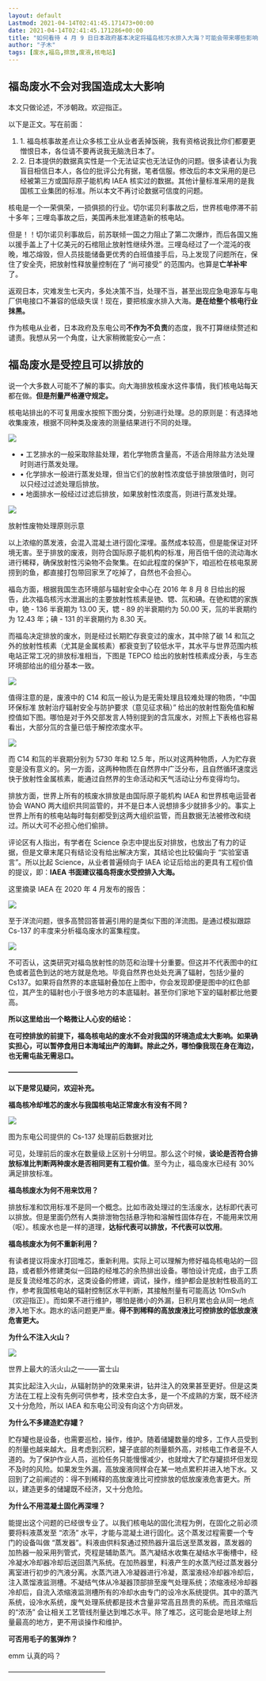 ```yaml
---
layout: default
Lastmod: 2021-04-14T02:41:45.171473+00:00
date: 2021-04-14T02:41:45.171286+00:00
title: "如何看待 4 月 9 日日本政府基本决定将福岛核污水排入大海？可能会带来哪些影响？"
author: "子木"
tags: [废水,福岛,排放,废液,核电站]
---
```


**福岛废水不会对我国造成太大影响**
-------------------

本文只做论述，不涉朝政。欢迎指正。

以下是正文。写在前面：

1.  1\. 福岛核事故差点让众多核工业从业者丢掉饭碗，我有资格说我比你们都要更憎恨日本，各位请不要再说我无脑洗日本了。
2.  2\. 日本提供的数据真实性是一个无法证实也无法证伪的问题。很多读者认为我盲目相信日本人，各位的批评公允有据，笔者信服。修改后的本文采用的是已经被第三方或国际原子能机构 IAEA 核实过的数据。其他计量标准采用的是我国核工业集团的标准。所以本文不再讨论数据可信度的问题。

核电是一个一荣俱荣，一损俱损的行业。切尔诺贝利事故之后，世界核电停滞不前十多年；三哩岛事故之后，美国再未批准建造新的核电站。

但是！！切尔诺贝利事故后，前苏联倾一国之力阻止了第二次爆炸，而后各国又施以援手盖上了十亿美元的石棺阻止放射性继续外泄。三哩岛经过了一个混沌的夜晚，堆芯熔毁，但人员技能储备更优秀的白班值接手后，马上发现了问题所在，保住了安全壳，把放射性释放量控制在了 “尚可接受” 的范围内。也算是**亡羊补牢**了。

返观日本，灾难发生七天内，多处决策不当，处理不当，甚至出现应急电源车与电厂供电接口不兼容的低级失误！现在，要把核废水排入大海。**是在给整个核电行业抹黑。**

作为核电从业者，日本政府及东电公司**不作为不负责**的态度，我不打算继续赘述和谴责。我想从另一个角度，让大家稍微能安心一点：

**福岛废水是受控且可以排放的**
-----------------

说一个大多数人可能不了解的事实。向大海排放核废水这件事情，我们核电站每天都在做。**但是剂量严格遵守规定。**

核电站排出的不可复用废水按照下图分类，分别进行处理。总的原则是：有选择地收集废液，根据不同种类及废液的测量结果进行不同的处理。

![](https://images.weserv.nl/?url=https%3A//archive.is/tI4ZA/beac6556c73085604c60988ab99ebadf9954a83f.jpg)

*   • 工艺排水的一般采取除盐处理，若化学物质含量高，不适合用除盐方法处理时则进行蒸发处理。
*   • 化学排水一般进行蒸发处理，但当它们的放射性浓度低于排放限值时，则可以只经过过滤处理后排放。
*   • 地面排水一般经过过滤后排放，如果放射性浓度高，则进行蒸发处理。

![](https://images.weserv.nl/?url=https%3A//archive.is/tI4ZA/5c5d1e0dca8cee7e66667e28f892652f2b5547b2.jpg)

放射性废物处理原则示意

以上浓缩的蒸发液，会混入混凝土进行固化深埋。虽然成本较高，但是能保证对环境无害。至于排放的废液，则符合国际原子能机构的标准，用百倍千倍的流动海水进行稀释，确保放射性污染物不会聚集。在如此程度的保护下，咱巡检在核电泵房捞到的鱼，都直接打包带回家烹了吃掉了，自然也不会担心。

福岛方面，根据我国生态环境部与辐射安全中心在 2016 年 8 月 8 日给出的报告，此次福岛核污水泄漏出的主要放射性核素是铯、锶、氚和碘。在铯和锶的家族中，铯 - 136 半衰期为 13.00 天，锶 - 89 的半衰期约为 50.00 天，氚的半衰期约为 12.43 年；碘 - 131 的半衰期约为 8.30 天。

而福岛决定排放的废水，则是经过长期贮存衰变过的废水，其中除了碳 14 和氚之外的放射性核素（尤其是金属核素）都衰变到了较低水平，其水平与世界范围内核电站正常工况的排放标准相当，下图是 TEPCO 给出的放射性核素成分表，与生态环境部给出的组分基本一致。

![](https://images.weserv.nl/?url=https%3A//archive.is/tI4ZA/f2ba5fda3551a058fdc7b2f7c9635ce6f771e305.jpg)

值得注意的是，废液中的 C14 和氚一般认为是无需处理且较难处理的物质，“中国环保标准 放射治疗辐射安全与防护要求（意见征求稿）” 给出的放射性豁免值和解控值如下图。哪怕是对于外交部发言人特别提到的含氚废水，对照上下表格也容易看出，大部分氚的含量已低于解控浓度水平。

![](https://images.weserv.nl/?url=https%3A//archive.is/tI4ZA/51e7c051782298eea5c0da7d495550c3921dabb4.jpg)

而 C14 和氚的半衰期分别为 5730 年和 12.5 年，所以对这两种物质，人为贮存衰变是没有意义的。另一方面，这两种物质在自然界中广泛分布，且自然循环速度远快于放射性金属核素，能通过自然界的生命活动和天气活动让分布变得均匀。

排放方面，世界上所有的核废水排放是由国际原子能机构 IAEA 和世界核电运营者协会 WANO 两大组织共同监管的，并不是日本人说想排多少就排多少的。事实上世界上所有的核电站每时每刻都受到这两大组织监管，而且数据无法被修改和绕过。所以大可不必担心他们偷排。

评论区有人指出，有学者在 Science 杂志中提出反对排放，也放出了有力的证据，但是文章末尾只有结论没有给出解决方案，其结论也比较偏向于 “实验室语言”。所以比起 Science，从业者普遍倾向于 IAEA 论证后给出的更具有工程价值的提议，即：**IAEA 书面建议福岛将废水受控排入大海。**

这里摘录 IAEA 在 2020 年 4 月发布的报告：

![](https://images.weserv.nl/?url=https%3A//archive.is/tI4ZA/7ff15fd99a94b2b5cbbf3ca9f841dc6711d8160f.jpg)

至于洋流问题，很多高赞回答普遍引用的是类似下图的洋流图。是通过模拟跟踪 Cs-137 的丰度来分析福岛废水的富集程度。

![](https://images.weserv.nl/?url=https%3A//archive.is/tI4ZA/63cb441e188349211415dbe591e6eaebcfcb1632.jpg)

不可否认，这类研究对福岛放射性的防范和治理十分重要。但这并不代表图中的红色或者蓝色到达的地方就是危地。毕竟自然界也处处充满了辐射，包括少量的 Cs137。如果将自然界的本底辐射叠加在上图中，你会发现即便是图中的红色部位，其产生的辐射也小于很多地方的本底辐射。甚至你们家地下室的辐射都比他要高。

**所以这里给出一个略微让人心安的结论：**

**在可控排放的前提下，福岛核电站的废水不会对我国的环境造成太大影响。如果确实担心，可以暂停食用日本海域出产的海鲜。除此之外，哪怕像我现在身在海边，也无需屯盐无需忌口。**

**——————————**

**以下是常见疑问，欢迎补充。**

**福岛核冷却堆芯的废水与我国核电站正常废水有没有不同？**

![](https://images.weserv.nl/?url=https%3A//archive.is/tI4ZA/10e04502f2cdc7bfba75dc17a76c64d36c085c53.jpg)

图为东电公司提供的 Cs-137 处理前后数据对比

可见，处理前后的废水在数量级上区别十分明显。那么这个时候，**谈论是否符合排放标准比判断两种废水是否相同更有工程价值**。至今为止，福岛废水已经有 30% 满足排放标准。

**福岛核废水为何不用来饮用？**

排放标准和饮用标准不是同一个概念。比如市政处理过的生活废水，达标即代表可以排放。但是里面仍然有人类排泄物包括悬浮物和溶解性固体存在，不能用来饮用（呕）。核废水也是一样的道理，**达标代表可以排放，不代表可以饮用**。

**福岛核废水为何不重新利用？**

有读者提议将废水打回堆芯，重新利用。实际上可以理解为修好福岛核电站的一回路，或者额外修建类似一回路的经堆芯的余热排出设备。哪怕设计完成，由于工质是反复流经堆芯的水，这类设备的修建，调试，操作，维护都会是放射性极高的工作，参考我国核电站的辐射控制区水平判断，其接触剂量有可能高达 10mSv/h（欢迎指正）。而如果不进行维护，哪怕是微小的外漏，日积月累也会从同一地点渗入地下水。跑水的话问题更严重。**得不到稀释的高放废液比可控排放的低放废液危害更大。**

**为什么不注入火山？**

![](https://images.weserv.nl/?url=https%3A//archive.is/tI4ZA/1cab5ccb7a01c86c9aed2e039146a318c5920e4f.jpg)

世界上最大的活火山之一——富士山

其实比起注入火山，从辐射防护的效果来讲，钻井注入的效果甚至更好。但是这类方法在工程上没有先例可供参考，技术空白太多，是一个不成熟的方案，既不经济又十分危险，所以 IAEA 和东电公司没有向这个方向研发。

**为什么不多建造贮存罐？**

贮存罐也是设备，也需要巡检，操作，维护。随着储罐数量的增多，工作人员受到的剂量也越来越大。且考虑到沉积，罐子底部的剂量额外高，对核电工作者是不人道的。为了保护作业人员，巡检任务只能慢慢减少，也就增大了贮存罐损坏但发现不及时的风险。如果发生外漏，高放废液同样会在某一地点累积并进入地下水。又回到了之前阐述的：得不到稀释的高放废液比可控排放的低放废液危害更大。所以，建造更多的储罐既不经济，又十分危险。

**为什么不用混凝土固化再深埋？**

能提出这个问题的已经很专业了。以我们核电站的固化流程为例，在固化之前必须要将料液蒸发至 “浓汤” 水平，才能与混凝土进行固化。这个蒸发过程需要一个专门的设备叫做 “蒸发器”。料液由供料泵通过预热器升温后送⾄蒸发器，蒸发器的加热器一般采⽤列管式，壳程是辅助蒸汽。蒸汽凝结⽔收集在凝结⽔平衡槽中，经冷凝⽔冷却器冷却后送回蒸汽系统。在加热器⾥，料液产⽣的⽔蒸汽经过蒸发器分离室进⾏初步的汽液分离。⽔蒸汽进⼊冷凝器进⾏冷凝，蒸溜液经冷却器冷却后，注⼊蒸馏液监测槽。不凝结⽓体从冷凝器顶部排⾄废⽓处理系统；浓缩液经冷却器冷却后，⾃流⼊浓缩液监测槽所有的冷却⽔由专门的设冷水系统提供。其中的蒸汽系统，设冷水系统，废气处理系统都是技术含量非常高且昂贵的系统。而且浓缩后的“浓汤” 会让相关工艺管线剂量达到堆芯水平。除了堆芯，这可能会是地球上剂量最高的地方，更不用谈操作和维护。

**可否用毛子的氢弹炸？**

emm 认真的吗？

——————————————

